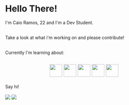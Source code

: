 <h1 align="left"> Hello There!</h1> 


I'm Caio Ramos, 22 and I'm a Dev Student.<br><br>

Take a look at what i'm working on and please contribute!<br><br>

Currently I'm learning about:

<h2 align="center">

<img src="https://cdn.jsdelivr.net/gh/devicons/devicon/icons/python/python-plain.svg"  width="40" height="40"/>
<img src="https://cdn.jsdelivr.net/gh/devicons/devicon/icons/django/django-plain-wordmark.svg"  width="40" height="40"/>
<img src="https://cdn.jsdelivr.net/gh/devicons/devicon/icons/git/git-original-wordmark.svg"  width="40" height="40"/> 
<img src="https://cdn.jsdelivr.net/gh/devicons/devicon/icons/mysql/mysql-original.svg" width="40" height="40"/>
<img src="https://cdn.jsdelivr.net/gh/devicons/devicon/icons/docker/docker-plain.svg" width="40" height="40"/>
          

</h2>

Say hi!<br><br>
<a href = "https://instagram.com/caio_var" target="_blank"><img src="https://img.shields.io/badge/-Instagram-%23E4405F?style=for-the-badge&logo=instagram&logoColor=white" target="_blank"></a>
<a href = "mailto:aramoscaio@gmail.com"><img src="https://img.shields.io/badge/Gmail-D14836?style=for-the-badge&logo=gmail&logoColor=white" target="_blank"></a>
          
        

